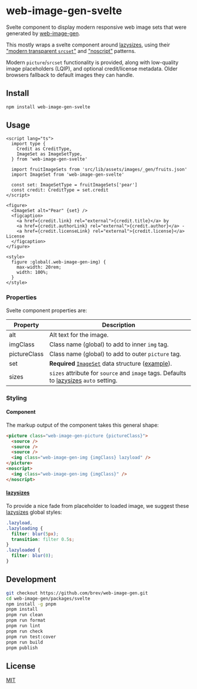 # web-image-gen-svelte

Svelte component to display modern responsive web image sets that were
generated by [web-image-gen][web-image-gen].

This mostly wraps a svelte component around [lazysizes][lazysizes], using
their ["modern transparent `srcset`"][pattern-srcset] and
["noscript"][pattern-noscript] patterns.

Modern `picture`/`srcset` functionality is provided, along with low-quality
image placeholders (LQIP), and optional credit/license metadata. Older browsers
fallback to default images they can handle.

## Install

```sh
npm install web-image-gen-svelte
```

## Usage

```svelte
<script lang="ts">
  import type {
    Credit as CreditType,
    ImageSet as ImageSetType,
  } from 'web-image-gen-svelte'

  import fruitImageSets from 'src/lib/assets/images/_gen/fruits.json'
  import ImageSet from 'web-image-gen-svelte'

  const set: ImageSetType = fruitImageSets['pear']
  const credit: CreditType = set.credit
</script>

<figure>
  <ImageSet alt="Pear" {set} />
  <figcaption>
    <a href={credit.link} rel="external">{credit.title}</a> by
    <a href={credit.authorLink} rel="external">{credit.author}</a> -
    <a href={credit.licenseLink} rel="external">{credit.license}</a> License
  </figcaption>
</figure>

<style>
  figure :global(.web-image-gen-img) {
    max-width: 20rem;
    width: 100%;
  }
</style>
```

### Properties

Svelte component properties are:

| Property     | Description                                                                                         |
| ------------ | --------------------------------------------------------------------------------------------------- |
| alt          | Alt text for the image.                                                                             |
| imgClass     | Class name (global) to add to inner `img` tag.                                                      |
| pictureClass | Class name (global) to add to outer `picture` tag.                                                  |
| set          | **Required** [`ImageSet`][imageset] data structure ([example][example]).                            |
| sizes        | `sizes` attribute for `source` and `image` tags. Defaults to [lazysizes][lazysizes] `auto` setting. |

### Styling

#### Component

The markup output of the component takes this general shape:

```html
<picture class="web-image-gen-picture {pictureClass}">
  <source />
  <source />
  <source />
  <img class="web-image-gen-img {imgClass} lazyload" />
</picture>
<noscript>
  <img class="web-image-gen-img {imgClass}" />
</noscript>
```

#### [lazysizes][lazysizes]

To provide a nice fade from placeholder to loaded image, we suggest these
[lazysizes][lazysizes] global styles:

```css
.lazyload,
.lazyloading {
  filter: blur(5px);
  transition: filter 0.5s;
}
.lazyloaded {
  filter: blur(0);
}
```

## Development

```sh
git checkout https://github.com/brev/web-image-gen.git
cd web-image-gen/packages/svelte
npm install -g pnpm
pnpm install
pnpm run clean
pnpm run format
pnpm run lint
pnpm run check
pnpm run test:cover
pnpm run build
pnpm publish
```

## License

[MIT][mit-license]

[example]: https://github.com/brev/web-image-gen/tree/main/packages/cli#import
[imageset]: https://github.com/brev/web-image-gen/blob/main/packages/common/types/ImageSet.d.ts
[lazysizes]: https://github.com/aFarkas/lazysizes#readme
[mit-license]: https://mit-license.org/
[pattern-noscript]: https://github.com/aFarkas/lazysizes#the-noscript-pattern
[pattern-srcset]: https://github.com/aFarkas/lazysizes#modern-transparent-srcset-pattern
[web-image-gen]: https://github.com/brev/web-image-gen/tree/main/packages/cli#readme
